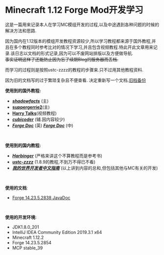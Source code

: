 # Minecraft 1.12 Forge Mod开发学习

这是一篇用来记录本人在学习MC模组开发的过程,以及中途遇到各种问题的时候的解决方法和思路.‌

因为国内在1.12版本的模组开发教程资源较少,所以学习教程都来源于国外教程,并且在多个教程同时参考比对的情况下学习,并且包含视频教程.特此开此文章用来记录.该日志以文档的形式记录,因为可以不废网站排版以及方便做导航.‌\
~~事实证明这样了还能防止因为忘了续期Blog的服务器而丢档.~~

而学习的过程则是按照ustc-zzzz的教程的步骤来.只不过用其他教程资料.‌

因为旧的文档写的过于繁琐复杂且不便查看.
决定重新写一个文档.[旧档备份](http://old.cmmmmmm.com)

**使用到的国外教程:**‌

* [_**shadowfacts**_](https://shadowfacts.net/tutorials/forge-modding-112/) (主)
* [**suppergerrie2**](https://suppergerrie2.com/category/forge-tutorial/forge-tutorial-1-12/page/2/)(主)
* [**Harry Talks**](https://www.youtube.com/watch?v=Hhzsc9R446A\&list=PLiDUvCGH5WEUEV9nc0Ll2pzUFmSFc21uR\&index=1)(视频教程)
* [_**cubicoder**_](https://cubicoder.github.io/tutorials/1-12-2/tutorials/) (辅.因内容较少)
* [_**Forge Doc**_](https://mcforge.readthedocs.io/en/latest/) (英) [_**Forge Doc**_](https://mcforge-cn.readthedocs.io/zh/latest/) (中)

‌

**使用到的国内教程:**‌

* [_**Harbinger**_](https://harbinger.covertdragon.team/) (严格来讲这个不算教程而是参考书)
* [_**ustc-zzzz**_](https://fmltutor.ustc-zzzz.net/1.1-%E9%85%8D%E7%BD%AE%E4%BD%A0%E7%9A%84%E5%B7%A5%E4%BD%9C%E7%8E%AF%E5%A2%83.html) (1.8.9的教程,不到万不得已不看)
* [_**我的世界开发者中文指南**_](https://github.com/Mouse0w0/MinecraftDeveloperGuide) (以上讲到内容的总和,但包括其他与MC有关的开发)

‌

**使用的文档**:‌

* [Forge 14.23.5.2838 JavaDoc](https://forge.galaxy.nctu.me/forge/javadoc/14.23.5.2838-stable\_39/overview-summary.html)

‌

**使用的开发环境:**‌

* JDK1.8.0\_201
* IntelliJ IDEA Community Edition 2019.3.1 x64
* Minecraft 1.12.2
* Forge 14.23.5.2854
* MCP stable\_39
